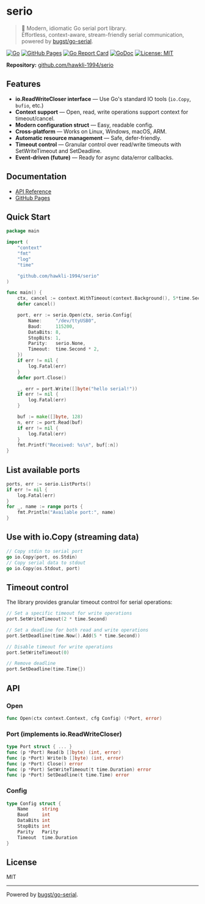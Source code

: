 # serio

> 🌟 Modern, idiomatic Go serial port library.  
> Effortless, context-aware, stream-friendly serial communication, powered by [bugst/go-serial](https://github.com/bugst/go-serial).

[![Go](https://github.com/hawkli-1994/serio/actions/workflows/go.yml/badge.svg)](https://github.com/hawkli-1994/serio/actions/workflows/go.yml)
[![GitHub Pages](https://github.com/hawkli-1994/serio/actions/workflows/jekyll-gh-pages.yml/badge.svg)](https://github.com/hawkli-1994/serio/actions/workflows/jekyll-gh-pages.yml)
[![Go Report Card](https://goreportcard.com/badge/github.com/hawkli-1994/serio)](https://goreportcard.com/report/github.com/hawkli-1994/serio)
[![GoDoc](https://godoc.org/github.com/hawkli-1994/serio?status.svg)](https://godoc.org/github.com/hawkli-1994/serio)
[![License: MIT](https://img.shields.io/badge/License-MIT-yellow.svg)](https://opensource.org/licenses/MIT)

**Repository:** [github.com/hawkli-1994/serio](https://github.com/hawkli-1994/serio)

## Features

- **io.ReadWriteCloser interface** — Use Go's standard IO tools (`io.Copy`, `bufio`, etc.)
- **Context support** — Open, read, write operations support context for timeout/cancel.
- **Modern configuration struct** — Easy, readable config.
- **Cross-platform** — Works on Linux, Windows, macOS, ARM.
- **Automatic resource management** — Safe, defer-friendly.
- **Timeout control** — Granular control over read/write timeouts with SetWriteTimeout and SetDeadline.
- **Event-driven (future)** — Ready for async data/error callbacks.

## Documentation

- [API Reference](docs/api.md)
- [GitHub Pages](https://hawkli-1994.github.io/serio)

## Quick Start

```go
package main

import (
    "context"
    "fmt"
    "log"
    "time"

    "github.com/hawkli-1994/serio"
)

func main() {
    ctx, cancel := context.WithTimeout(context.Background(), 5*time.Second)
    defer cancel()

    port, err := serio.Open(ctx, serio.Config{
        Name:     "/dev/ttyUSB0",
        Baud:     115200,
        DataBits: 8,
        StopBits: 1,
        Parity:   serio.None,
        Timeout:  time.Second * 2,
    })
    if err != nil {
        log.Fatal(err)
    }
    defer port.Close()

    _, err = port.Write([]byte("hello serial!"))
    if err != nil {
        log.Fatal(err)
    }

    buf := make([]byte, 128)
    n, err := port.Read(buf)
    if err != nil {
        log.Fatal(err)
    }
    fmt.Printf("Received: %s\n", buf[:n])
}
```

## List available ports

```go
ports, err := serio.ListPorts()
if err != nil {
    log.Fatal(err)
}
for _, name := range ports {
    fmt.Println("Available port:", name)
}
```

## Use with io.Copy (streaming data)

```go
// Copy stdin to serial port
go io.Copy(port, os.Stdin)
// Copy serial data to stdout
go io.Copy(os.Stdout, port)
```

## Timeout control

The library provides granular timeout control for serial operations:

```go
// Set a specific timeout for write operations
port.SetWriteTimeout(2 * time.Second)

// Set a deadline for both read and write operations
port.SetDeadline(time.Now().Add(5 * time.Second))

// Disable timeout for write operations
port.SetWriteTimeout(0)

// Remove deadline
port.SetDeadline(time.Time{})
```

## API

### Open

```go
func Open(ctx context.Context, cfg Config) (*Port, error)
```

### Port (implements io.ReadWriteCloser)

```go
type Port struct { ... }
func (p *Port) Read(b []byte) (int, error)
func (p *Port) Write(b []byte) (int, error)
func (p *Port) Close() error
func (p *Port) SetWriteTimeout(t time.Duration) error
func (p *Port) SetDeadline(t time.Time) error
```

### Config

```go
type Config struct {
    Name     string
    Baud     int
    DataBits int
    StopBits int
    Parity   Parity
    Timeout  time.Duration
}
```

## License

MIT

---

Powered by [bugst/go-serial](https://github.com/bugst/go-serial).